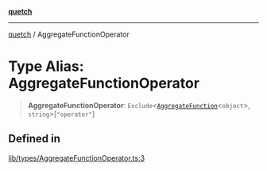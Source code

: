 [**quetch**](../README.md)

***

[quetch](../README.md) / AggregateFunctionOperator

# Type Alias: AggregateFunctionOperator

> **AggregateFunctionOperator**: `Exclude`\<[`AggregateFunction`](AggregateFunction.md)\<`object`\>, `string`\>\[`"operator"`\]

## Defined in

[lib/types/AggregateFunctionOperator.ts:3](https://github.com/nevoland/quetch/blob/3b1cd3aac672a1a4d2ad52892d4fa09995f51627/lib/types/AggregateFunctionOperator.ts#L3)
